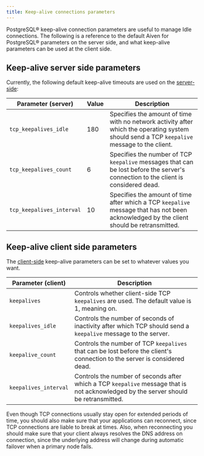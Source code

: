 ```yaml
---
title: Keep-alive connections parameters
---
```


PostgreSQL® keep-alive connection parameters are useful to manage Idle
connections. The following is a reference to the default Aiven for
PostgreSQL® parameters on the server side, and what keep-alive
parameters can be used at the client side.

## Keep-alive server side parameters

Currently, the following default keep-alive timeouts are used on the
[server-side](https://www.postgresql.org/docs/current/runtime-config-connection.html#RUNTIME-CONFIG-CONNECTION-SETTINGS):

| Parameter (server)        | Value | Description                                                                                                                                  |
| ------------------------- | ----- | -------------------------------------------------------------------------------------------------------------------------------------------- |
| `tcp_keepalives_idle`     | 180   | Specifies the amount of time with no network activity after which the  operating system should send a TCP `keepalive` message to the client. |
| `tcp_keepalives_count`    | 6     | Specifies the number of TCP `keepalive` messages that can be lost before the server's connection to the client is considered dead.           |
| `tcp_keepalives_interval` | 10    | Specifies the amount of time after which a TCP `keepalive` message that has not been acknowledged by the client should be retransmitted.     |


## Keep-alive client side parameters

The
[client-side](https://www.postgresql.org/docs/current/libpq-connect.html#LIBPQ-KEEPALIVES)
keep-alive parameters can be set to whatever values you want.

| Parameter (client)    | Description                                                                                                                           |
| --------------------- | ------------------------------------------------------------------------------------------------------------------------------------- |
| `keepalives`          | Controls whether client-side TCP `keepalives` are used. The default   value is 1, meaning on.                                         |
| `keepalives_idle`     | Controls the number of seconds of inactivity after which TCP should   send a `keepalive` message to the server.                       |
| `keepalive_count`     | Controls the number of TCP `keepalives` that can be lost before the  client's connection to the server is considered dead.            |
| `keepalives_interval` | Controls the number of seconds after which a TCP `keepalive` message  that is not acknowledged by the server should be retransmitted. |

Even though TCP connections usually stay open for extended periods of
time, you should also make sure that your applications can reconnect,
since TCP connections are liable to break at times. Also, when
reconnecting you should make sure that your client always resolves the
DNS address on connection, since the underlying address will change
during automatic failover when a primary node fails.
